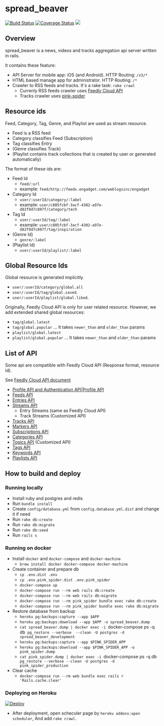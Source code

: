 # spread_beaver

[![Build Status](https://travis-ci.org/kumabook/spread_beaver.svg?branch=master)](https://travis-ci.org/kumabook/spread_beaver)
[![Coverage Status](https://coveralls.io/repos/github/kumabook/spread_beaver/badge.svg?branch=master)](https://coveralls.io/github/kumabook/spread_beaver?branch=master)
<a href="https://codeclimate.com/github/kumabook/spread_beaver"><img src="https://codeclimate.com/github/kumabook/spread_beaver/badges/gpa.svg" /></a>

## Overview

spread_beaver is a news, videos and tracks
aggregation api server written in rails.

It contains these feature:
- API Server for mobile app: iOS (and Android). HTTP Routing: `/v3/*`
- HTML based manage app for administrator. HTTP Routing: `/*`
- Crawler to RSS feeds and tracks. It's a rake task: `rake crawl`
  - Currenly RSS feeds crawler uses [Feedly Cloud API](https://developer.feedly.com/)
  - Tracks crawler uses [pink-spider](https://github.com/kumabook/pink-spider)


## Resource ids

Feed, Category, Tag, Genre, and Playlist are used as stream resource.

- Feed is a RSS feed
- Category classifies Feed (Subscription)
- Tag classifies Entry
- (Genre classifies Track)
- (Playlist contains track collections that is created by user or generated automatically)

The format of these ids are:

- Feed Id
  - `feed/:url`
  - example: `feed/http://feeds.engadget.com/weblogsinc/engadget`
- Category Id
  - `user/:userId/category/:label`
  - example: `user/c805fcbf-3acf-4302-a97e-d82f9d7c897f/category/tech`
- Tag Id
  - `user/:userId/tag/:label`
  - example: `user/c805fcbf-3acf-4302-a97e-d82f9d7c897f/tag/inspiration`
- (Genre Id)
  - `genre/:label`
- (Playlist Id)
  - `user/:userId/playlist/:label`

## Global Resource Ids

Global resource is generated implicitly.


- `user/:userId/category/global.all`
- `user/:userId/tag/global.saved`.
- `user/:userId/playlist/global.liked`.

Originally, Feedly Cloud API is only for user related resource. However, we add extended shared global resources:

- `tag/global.latest`
- `tag/global.popular` ... It takes `newer_than` and `older_than` params
- `playlist/global.latest`
- `playlist/global.popular` ... It takes `newer_than` and `older_than` params

## List of API

Some api are compatible with Feedly Cloud API (Response format, resource id).

See [Feedly Cloud API document](https://developer.feedly.com/v3/)


- [Profile API and Authentication API|Profile API](doc/profile_api.md)
- [Feeds API](doc/feeds_api.md)
- [Entries API](doc/entries_api.md)
- [Streams API](doc/streams_api.md)
  - Entry Streams (same as Feedly Cloud API)
  - Track Streams (Customized API)
- [Tracks API](doc/tracks_api.md)
- [Markers API](doc/markers_api.md)
- [Subscriptions API](doc/subscriptions_api.md)
- [Categories API](doc/categories_api.md)
- [Topics API](doc/topics_api.md) (Customized API)
- [Tags API](doc/tags_api.md)
- [Keywords API](doc/keywords_api.md)
- [Playlists API](doc/playlists_api.md)

## How to build and deploy

### Running locally

- Install ruby and postgres and redis
- Run  `bundle install`
- Create `config/database.yml` from `config.database.yml.dist` and change it if need
- Run `rake db:create`
- Run `rake db:migrate`
- Run `rake db:seed`
- Run `rails s`

### Running on docker

- Install `docker` and `docker-compose` and `docker-machine`
  - `brew install docker docker-compose docker-machine`
- Create container and prepare db
  - `cp .env.dist .env`
  - `cp .env.pink_spider.dist .env.pink_spider`
  - `docker-compose up`
  - `docker-compose run --rm web rails db:create`
  - `docker-compose run --rm web rails db:migrate`
  - `docker-compose run --rm pink_spider bundle exec rake db:create`
  - `docker-compose run --rm pink_spider bundle exec rake db:migrate`
- Restore database from backup
  - `heroku pg:backups:capture --app $APP`
  - `heroku pg:backups:download --app $APP -o spread_beaver.dump`
  - `cat spread_beaver.dump | docker exec -i `docker-compose ps -q db` pg_restore --verbose  --clean -U postgres -d spread_beaver_development`
  - `heroku pg:backups:capture --app $PINK_SPIDER_APP`
  - `heroku pg:backups:download --app $PINK_SPIDER_APP -o pink_spider.dump`
  - `cat pink_spider.dump | docker exec -i `docker-compose ps -q db` pg_restore --verbose --clean -U postgres -d pink_spider_production`
- Clear cache
  - `docker-compose run --rm web bundle exec rails r 'Rails.cache.clear'`

### Deploying on Heroku

[![Deploy](https://www.herokucdn.com/deploy/button.png)](https://heroku.com/deploy)

- After deployment, open scheculer page by `heroku addons:open scheduler`,
And add `rake crawl`.
